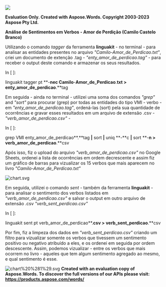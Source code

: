 ﻿![](analise\_sent\_verb.001.png)

**Evaluation Only. Created with Aspose.Words. Copyright 2003-2023 Aspose Pty Ltd.**

**Análise de Sentimentos em Verbos - Amor de Perdição (Camilo Castelo Branco)**

Utilizando o comando *tagger* da ferramenta **linguakit** - no terminal - para analisar as entidades presentes no arquivo *"Camilo-Amor\_de\_Perdicao.txt"*, criei um documento de extenção .tag - *"enty\_amor\_de\_perdicao.tag"* - para receber o output deste comando e armazenar os seus resultados.

In [ ]:

linguakit tagger pt **-**nec Camilo**-**Amor\_de\_Perdicao**.**txt **>** enty\_amor\_de\_perdicao**.**tag

Em seguida - ainda no terminal - utilizei uma soma dos comandos *"grep"* and *"sort"* para procurar (grep) por todas as entidades do tipo VMI - verbo - em *"enty\_amor\_de\_perdicao.tag"*, ordená-las (sort) pela sua quantidade de ocorrências e gravar esses resultados em um arquivo de extensão .csv - *"verb\_amor\_de\_perdicao.csv"* -

In [ ]:

grep VMI enty\_amor\_de\_perdicao**.**tag **|** sort **|** uniq **-**c **|** sort **-**n **>** verb\_amor\_de\_perdicao**.**csv

Após isso, fiz o upload do arquivo *"verb\_amor\_de\_perdicao.csv"* no Google Sheets, ordenei a lista de ocorrências em ordem decrescente e assim fiz um gráfico de barras para vizualizar os 15 verbos que mais aparecem no livro *"Camilo-Amor\_de\_Perdicao.txt"*

![chart.svg](analise\_sent\_verb.002.png)

Em seguida, utilizei o comando *sent* - também da ferramenta **linguakit** - para analisar o sentimento dos verbos listados em *"verb\_amor\_de\_perdicao.csv"* e salvar o output em outro arquivo de extensão .csv *"verb\_sent\_perdicao.csv"*

In [ ]:

linguakit sent pt verb\_amor\_de\_perdicao**.**csv **>** verb\_sent\_perdicao**.**csv

Por fim, fiz a limpeza dos dados em *"verb\_sent\_perdicao.csv"* criando um filtro para vizualizar somente os verbos que tivessem um sentimento positivo ou negativo atribuído a eles, e os ordenei em seguida por ordem descescente. Assim, podemos vizualizar - entre os verbos que mais ocorrem no livro - aqueles que tem algum sentimento agregado ao mesmo, e qual sentimento é esse.

![chart%20%281%29.svg](analise\_sent\_verb.003.png)
**Created with an evaluation copy of Aspose.Words. To discover the full versions of our APIs please visit: https://products.aspose.com/words/**
